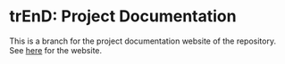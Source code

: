 trEnD: Project Documentation
================

This is a branch for the project documentation website of the
repository. See [here](https://tonyyentwn.github.io/trEnD/index.html)
for the website.
